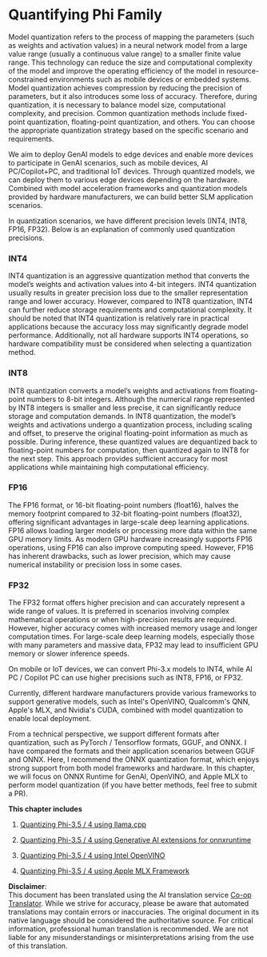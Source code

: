 <!--
CO_OP_TRANSLATOR_METADATA:
{
  "original_hash": "d658062de70b131ef4c0bff69b5fc70e",
  "translation_date": "2025-07-16T21:40:57+00:00",
  "source_file": "md/01.Introduction/04/QuantifyingPhi.md",
  "language_code": "en"
}
-->
# **Quantifying Phi Family**

Model quantization refers to the process of mapping the parameters (such as weights and activation values) in a neural network model from a large value range (usually a continuous value range) to a smaller finite value range. This technology can reduce the size and computational complexity of the model and improve the operating efficiency of the model in resource-constrained environments such as mobile devices or embedded systems. Model quantization achieves compression by reducing the precision of parameters, but it also introduces some loss of accuracy. Therefore, during quantization, it is necessary to balance model size, computational complexity, and precision. Common quantization methods include fixed-point quantization, floating-point quantization, and others. You can choose the appropriate quantization strategy based on the specific scenario and requirements.

We aim to deploy GenAI models to edge devices and enable more devices to participate in GenAI scenarios, such as mobile devices, AI PC/Copilot+PC, and traditional IoT devices. Through quantized models, we can deploy them to various edge devices depending on the hardware. Combined with model acceleration frameworks and quantization models provided by hardware manufacturers, we can build better SLM application scenarios.

In quantization scenarios, we have different precision levels (INT4, INT8, FP16, FP32). Below is an explanation of commonly used quantization precisions.

### **INT4**

INT4 quantization is an aggressive quantization method that converts the model’s weights and activation values into 4-bit integers. INT4 quantization usually results in greater precision loss due to the smaller representation range and lower accuracy. However, compared to INT8 quantization, INT4 can further reduce storage requirements and computational complexity. It should be noted that INT4 quantization is relatively rare in practical applications because the accuracy loss may significantly degrade model performance. Additionally, not all hardware supports INT4 operations, so hardware compatibility must be considered when selecting a quantization method.

### **INT8**

INT8 quantization converts a model’s weights and activations from floating-point numbers to 8-bit integers. Although the numerical range represented by INT8 integers is smaller and less precise, it can significantly reduce storage and computation demands. In INT8 quantization, the model’s weights and activations undergo a quantization process, including scaling and offset, to preserve the original floating-point information as much as possible. During inference, these quantized values are dequantized back to floating-point numbers for computation, then quantized again to INT8 for the next step. This approach provides sufficient accuracy for most applications while maintaining high computational efficiency.

### **FP16**

The FP16 format, or 16-bit floating-point numbers (float16), halves the memory footprint compared to 32-bit floating-point numbers (float32), offering significant advantages in large-scale deep learning applications. FP16 allows loading larger models or processing more data within the same GPU memory limits. As modern GPU hardware increasingly supports FP16 operations, using FP16 can also improve computing speed. However, FP16 has inherent drawbacks, such as lower precision, which may cause numerical instability or precision loss in some cases.

### **FP32**

The FP32 format offers higher precision and can accurately represent a wide range of values. It is preferred in scenarios involving complex mathematical operations or when high-precision results are required. However, higher accuracy comes with increased memory usage and longer computation times. For large-scale deep learning models, especially those with many parameters and massive data, FP32 may lead to insufficient GPU memory or slower inference speeds.

On mobile or IoT devices, we can convert Phi-3.x models to INT4, while AI PC / Copilot PC can use higher precisions such as INT8, FP16, or FP32.

Currently, different hardware manufacturers provide various frameworks to support generative models, such as Intel's OpenVINO, Qualcomm's QNN, Apple's MLX, and Nvidia's CUDA, combined with model quantization to enable local deployment.

From a technical perspective, we support different formats after quantization, such as PyTorch / Tensorflow formats, GGUF, and ONNX. I have compared the formats and their application scenarios between GGUF and ONNX. Here, I recommend the ONNX quantization format, which enjoys strong support from both model frameworks and hardware. In this chapter, we will focus on ONNX Runtime for GenAI, OpenVINO, and Apple MLX to perform model quantization (if you have better methods, feel free to submit a PR).

**This chapter includes**

1. [Quantizing Phi-3.5 / 4 using llama.cpp](./UsingLlamacppQuantifyingPhi.md)

2. [Quantizing Phi-3.5 / 4 using Generative AI extensions for onnxruntime](./UsingORTGenAIQuantifyingPhi.md)

3. [Quantizing Phi-3.5 / 4 using Intel OpenVINO](./UsingIntelOpenVINOQuantifyingPhi.md)

4. [Quantizing Phi-3.5 / 4 using Apple MLX Framework](./UsingAppleMLXQuantifyingPhi.md)

**Disclaimer**:  
This document has been translated using the AI translation service [Co-op Translator](https://github.com/Azure/co-op-translator). While we strive for accuracy, please be aware that automated translations may contain errors or inaccuracies. The original document in its native language should be considered the authoritative source. For critical information, professional human translation is recommended. We are not liable for any misunderstandings or misinterpretations arising from the use of this translation.